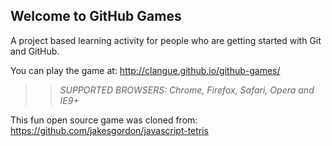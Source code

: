 ## Welcome to GitHub Games

A project based learning activity for people who are getting started with Git and GitHub.

You can play the game at: http://clangue.github.io/github-games/

>> _*SUPPORTED BROWSERS*: Chrome, Firefox, Safari, Opera and IE9+_

This fun open source game was cloned from: https://github.com/jakesgordon/javascript-tetris
